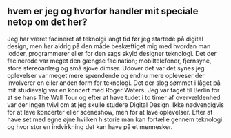 ## hvem er jeg og hvorfor handler mit speciale netop om det her?

Jeg har været facineret af teknolgi langt tid før jeg startede på digital design, men har aldrig på den måde beskæftiget mig med hvordan man lodder, programmerer eller for den sags skyld designer teknologi.
Det der facinerede var meget den gængse facination; mobiltelefoner, fjernsyne, store stereoanlæg og små sjove dimser. Udover det var det synes jeg oplevelser var meget mere spændende og endnu mere opleveser der involverer en eller anden form for teknologi. Det der slog sømmet i låget på mit studievalg var en koncert med Roger Waters. Jeg var taget til Berlin for at se hans The Wall Tour og efter at have tudet i to timer af overvældenhed var der ingen tvivl om at jeg skulle studere Digital Design. Ikke nødvendigvis for at lave koncerter eller sceneshow, men for at lave oplevelser. Efter at have set med egne øjne hvilken historie man kan fortælle gennem teknologi og hvor stor en indvirkning det kan have på et mennesker.  
